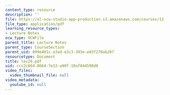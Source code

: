 ```yaml
---
content_type: resource
description: ''
file: https://ol-ocw-studio-app-production.s3.amazonaws.com/courses/12-950-atmospheric-and-oceanic-modeling-spring-2004/ccc2c66406647e33a90f10af044598d8_lec26.pdf
file_type: application/pdf
learning_resource_types:
- Lecture Notes
ocw_type: OCWFile
parent_title: Lecture Notes
parent_type: CourseSection
parent_uid: 099e401c-a3ad-e2c3-393e-e03f278ab207
resourcetype: Document
title: lec26.pdf
uid: ccc2c664-0664-7e33-a90f-10af044598d8
video_files:
  video_thumbnail_file: null
video_metadata:
  youtube_id: null
---
```

